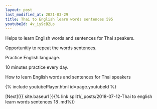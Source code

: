 ```yaml
---
layout: post
last_modified_at: 2021-03-29
title: Thai to English learn words sentences 595 
youtubeId: 4v_iy9cB2Lo
---
```

 
 
Helps to learn English words and sentences for Thai speakers.

Opportunitiy to repeat the words sentences. 

Practice English language. 
 
10 minutes practice every day. 
 
How to learn English words and sentences for Thai speakers 
 
{% include youtubePlayer.html id=page.youtubeId %}
 
 
[Next]({{ site.baseurl }}{% link  split1/_posts/2018-07-12-Thai to english learn words sentences 18 .md%})
 
